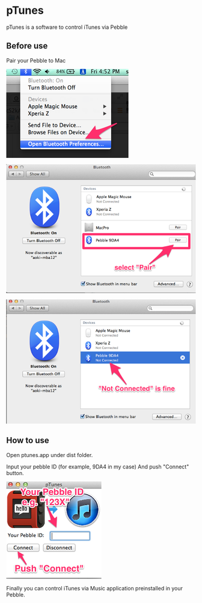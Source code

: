 pTunes
=============
pTunes is a software to control iTunes via Pebble

## Before use
Pair your Pebble to Mac

![bluetooth preference](photos/bluetooth_pref.png)

![pair](photos/pair.png)

![not connected](photos/not_connected.png)

## How to use
Open ptunes.app under dist folder.

Input your pebble ID (for example, 9DA4 in my case)
And push "Connect" button.

![howtouse](photos/howtouse.png)

Finally you can control iTunes via Music application preinstalled in your Pebble.
